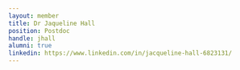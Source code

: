```yaml
---
layout: member
title: Dr Jaqueline Hall
position: Postdoc
handle: jhall
alumni: true
linkedin: https://www.linkedin.com/in/jacqueline-hall-6823131/
---
```



